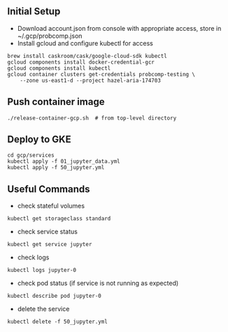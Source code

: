 ## Initial Setup
- Download account.json from console with appropriate access, store in ~/.gcp/probcomp.json
- Install gcloud and configure kubectl for access
```
brew install caskroom/cask/google-cloud-sdk kubectl
gcloud components install docker-credential-gcr
gcloud components install kubectl
gcloud container clusters get-credentials probcomp-testing \
    --zone us-east1-d --project hazel-aria-174703
```
## Push container image
```
./release-container-gcp.sh  # from top-level directory
```
## Deploy to GKE
```
cd gcp/services
kubectl apply -f 01_jupyter_data.yml
kubectl apply -f 50_jupyter.yml
```

## Useful Commands
* check stateful volumes
```
kubectl get storageclass standard
```
* check service status
```
kubectl get service jupyter
```
* check logs
```
kubectl logs jupyter-0
```
* check pod status (if service is not running as expected)
```
kubectl describe pod jupyter-0
```
* delete the service
```
kubectl delete -f 50_jupyter.yml
```

